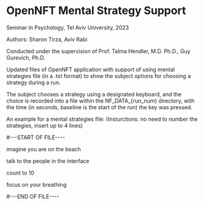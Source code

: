 # OpenNFT Mental Strategy Support

Seminar in Psychology, Tel Aviv University, 2023

Authors: Sharon Tirza, Aviv Rabi

Conducted under the supervision of Prof. Talma Hendler, M.D. Ph.D., Guy Gurevich, Ph.D.

Updated files of OpenNFT application with support of using mental strategies file (in a .txt format) 
to show the subject options for choosing a strategy during a run. 

The subject chooses a strategy using a designated keyboard, and the choice is recorded into a file within the NF_DATA_{run_num} directory,
with the time (in seconds, baseline is the start of the run) the key was pressed.

An example for a mental strategies file: (Insturctions: no need to number the strategies, insert up to 4 lines)

#---START OF FILE----

imagine you are on the beach	

talk to the people in the interface		

count to 10

focus on your breathing

#---END OF FILE----

